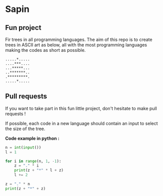 # Sapin

## Fun project
Fir trees in all programming languages. The aim of this repo is to create trees in ASCII art as below, all with the most programming languages making the codes as short as possible.

```
.....*.....
....***....
...*****...
..*******..
.*********.
.....*.....
```

## Pull requests 
If you want to take part in this fun little project, don't hesitate to make pull requests !

If possible, each code in a new language should contain an input to select the size of the tree.

**Code example in python :**
```py
n = int(input())
l = 1

for i in range(n, 1, -1):
    z = "." * i
    print(z + "*" * l + z)
    l += 2

z = "." * n
print(z + "*" + z)
```